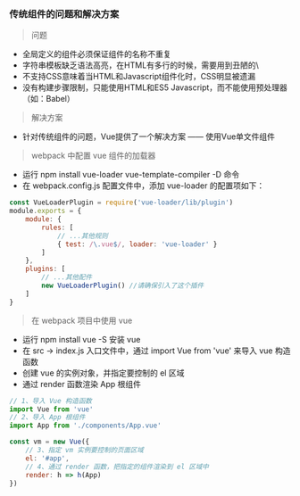 ### 传统组件的问题和解决方案
> 问题
* 全局定义的组件必须保证组件的名称不重复
* 字符串模板缺乏语法高亮，在HTML有多行的时候，需要用到丑陋的\
* 不支持CSS意味着当HTML和Javascript组件化时，CSS明显被遗漏
* 没有构建步骤限制，只能使用HTML和ES5 Javascript，而不能使用预处理器（如：Babel）
> 解决方案
* 针对传统组件的问题，Vue提供了一个解决方案 —— 使用Vue单文件组件

> webpack 中配置 vue 组件的加载器
* 运行 npm install vue-loader vue-template-compiler -D 命令
* 在 webpack.config.js 配置文件中，添加 vue-loader 的配置项如下：
```js
const VueLoaderPlugin = require('vue-loader/lib/plugin')
module.exports = {
    module: {
        rules: [
            // ...其他规则
            { test: /\.vue$/, loader: 'vue-loader' }
        ]
    },
    plugins: [
        // ...其他配件
        new VueLoaderPlugin() //请确保引入了这个插件
    ]
}
```
> 在 webpack 项目中使用 vue
* 运行 npm install vue -S 安装 vue
* 在 src -> index.js 入口文件中，通过 import Vue from 'vue' 来导入 vue 构造函数
* 创建 vue 的实例对象，并指定要控制的 el 区域
* 通过 render 函数渲染 App 根组件
```js
// 1、导入 Vue 构造函数
import Vue from 'vue'
// 2、导入 App 根组件
import App from './components/App.vue'

const vm = new Vue({
    // 3、指定 vm 实例要控制的页面区域
    el: '#app',
    // 4、通过 render 函数，把指定的组件渲染到 el 区域中
    render: h => h(App)
})
```